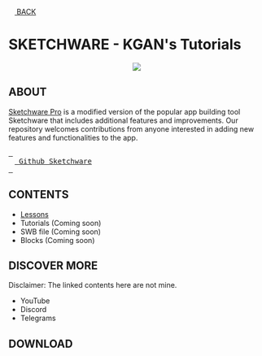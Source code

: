 [<img src="https://cdn-icons-png.flaticon.com/512/2099/2099190.png" width="12"/> BACK](https://github.com/kganallinone/KGANTutorials)
# SKETCHWARE - KGAN's Tutorials

<p align="center">
    <img src="https://github.com/kganallinone/KGANTutorials/assets/86733485/bf176c15-0e11-4a12-bc3b-6c04ee372bc8" heigth="200" weigth="200"/>
</p>

## ABOUT

[Sketchware Pro](https://sketchware-docs.vercel.app/docs/getting-started.html) is a modified version of the popular app building tool Sketchware that includes additional features and improvements. Our repository welcomes contributions from anyone interested in adding new features and functionalities to the app.

[<kbd> <br><img src="https://cdn4.iconfinder.com/data/icons/iconsimple-logotypes/512/github-512.png" width="12"/> Github Sketchware<br> </kbd>](https://github.com/Sketchware-Pro/Sketchware-Pro)

## CONTENTS
- [Lessons](https://github.com/kganallinone/KGANTutorials/blob/main/KGAN's%20COLLECTIONS/SKETCHWARE/About/Lessons/lessons.md)
- Tutorials (Coming soon)
- SWB file (Coming soon)
- Blocks (Coming soon)

## DISCOVER MORE

Disclaimer: The linked contents here are not mine.

- YouTube
- Discord
- Telegrams


## DOWNLOAD


